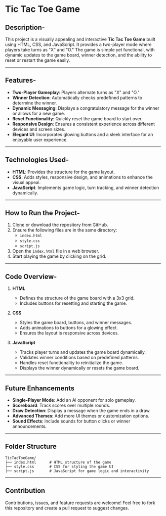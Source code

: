# Tic Tac Toe Game

## Description-
This project is a visually appealing and interactive **Tic Tac Toe Game** built using HTML, CSS, and JavaScript. It provides a two-player mode where players take turns as "X" and "O." The game is simple yet functional, with dynamic updates to the game board, winner detection, and the ability to reset or restart the game easily.

---

## Features-
- **Two-Player Gameplay**: Players alternate turns as "X" and "O."
- **Winner Detection**: Automatically checks predefined patterns to determine the winner.
- **Dynamic Messaging**: Displays a congratulatory message for the winner or allows for a new game.
- **Reset Functionality**: Quickly reset the game board to start over.
- **Responsive Design**: Ensures a consistent experience across different devices and screen sizes.
- **Elegant UI**: Incorporates glowing buttons and a sleek interface for an enjoyable user experience.

---

## Technologies Used-
- **HTML**: Provides the structure for the game layout.
- **CSS**: Adds styles, responsive design, and animations to enhance the visual appeal.
- **JavaScript**: Implements game logic, turn tracking, and winner detection dynamically.

---

## How to Run the Project-
1. Clone or download the repository from GitHub.
2. Ensure the following files are in the same directory:
   - `index.html`
   - `style.css`
   - `script.js`
3. Open the `index.html` file in a web browser.
4. Start playing the game by clicking on the grid.

---

## Code Overview-
1. **HTML**
   - Defines the structure of the game board with a 3x3 grid.
   - Includes buttons for resetting and starting the game.

2. **CSS**
   - Styles the game board, buttons, and winner messages.
   - Adds animations to buttons for a glowing effect.
   - Ensures the layout is responsive across devices.

3. **JavaScript**
   - Tracks player turns and updates the game board dynamically.
   - Validates winner conditions based on predefined patterns.
   - Handles reset functionality to reinitialize the game.
   - Displays the winner dynamically or resets the game board.

---

## Future Enhancements
- **Single-Player Mode**: Add an AI opponent for solo gameplay.
- **Scoreboard**: Track scores over multiple rounds.
- **Draw Detection**: Display a message when the game ends in a draw.
- **Advanced Themes**: Add more UI themes or customization options.
- **Sound Effects**: Include sounds for button clicks or winner announcements.

---

## Folder Structure
```
TicTacToeGame/
├── index.html      # HTML structure of the game
├── style.css       # CSS for styling the game UI
├── script.js       # JavaScript for game logic and interactivity
```

---

## Contribution
Contributions, issues, and feature requests are welcome! Feel free to fork this repository and create a pull request to suggest changes.
